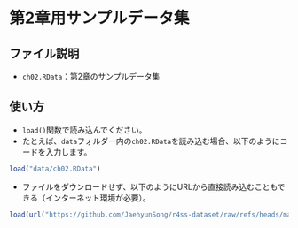 # 第2章用サンプルデータ集

## ファイル説明

- `ch02.RData`：第2章のサンプルデータ集

## 使い方

- `load()`関数で読み込んでください。
- たとえば、`data`フォルダー内の`ch02.RData`を読み込む場合、以下のようにコードを入力します。

```r
load("data/ch02.RData")
```

- ファイルをダウンロードせず、以下のようにURLから直接読み込むこともできる（インターネット環境が必要）。

```r
load(url("https://github.com/JaehyunSong/r4ss-dataset/raw/refs/heads/main/Ch02/ch02.RData"))
```